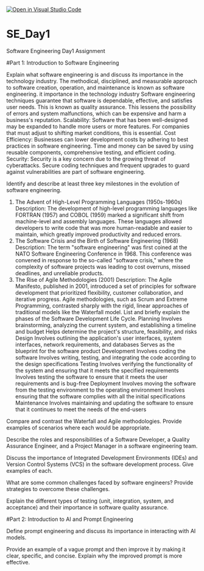 [![Open in Visual Studio Code](https://classroom.github.com/assets/open-in-vscode-2e0aaae1b6195c2367325f4f02e2d04e9abb55f0b24a779b69b11b9e10269abc.svg)](https://classroom.github.com/online_ide?assignment_repo_id=18442494&assignment_repo_type=AssignmentRepo)
# SE_Day1
Software Engineering Day1 Assignment

#Part 1: Introduction to Software Engineering

Explain what software engineering is and discuss its importance in the technology industry.
The methodical, disciplined, and measurable approach to software creation, operation, and maintenance is known as software engineering.
it importance in the technology industry
Software engineering techniques guarantee that software is dependable, effective, and satisfies user needs. This is known as quality assurance. This lessens the possibility of errors and system malfunctions, which can be expensive and harm a business's reputation.
Scalability: Software that has been well-designed may be expanded to handle more users or more features. For companies that must adjust to shifting market conditions, this is essential.
Cost Efficiency: Businesses can lower development costs by adhering to best practices in software engineering. Time and money can be saved by using reusable components, comprehensive testing, and efficient coding.
Security: Security is a key concern due to the growing threat of cyberattacks. Secure coding techniques and frequent upgrades to guard against vulnerabilities are part of software engineering.

Identify and describe at least three key milestones in the evolution of software engineering.
1. The Advent of High-Level Programming Languages (1950s-1960s)
Description: The development of high-level programming languages like FORTRAN (1957) and COBOL (1959) marked a significant shift from machine-level and assembly languages. These languages allowed developers to write code that was more human-readable and easier to maintain, which greatly improved productivity and reduced errors.
2. The Software Crisis and the Birth of Software Engineering (1968)
Description: The term "software engineering" was first coined at the NATO Software Engineering Conference in 1968. This conference was convened in response to the so-called "software crisis," where the complexity of software projects was leading to cost overruns, missed deadlines, and unreliable products.
3. The Rise of Agile Methodologies (2001)
Description: The Agile Manifesto, published in 2001, introduced a set of principles for software development that prioritized flexibility, customer collaboration, and iterative progress. Agile methodologies, such as Scrum and Extreme Programming, contrasted sharply with the rigid, linear approaches of traditional models like the Waterfall model.
List and briefly explain the phases of the Software Development Life Cycle.
Planning
Involves brainstorming, analyzing the current system, and establishing a timeline and budget 
Helps determine the project's structure, feasibility, and risks 
Design 
Involves outlining the application's user interfaces, system interfaces, network requirements, and databases
Serves as the blueprint for the software product
Development 
Involves coding the software
Involves writing, testing, and integrating the code according to the design specifications
Testing 
Involves verifying the functionality of the system and ensuring that it meets the specified requirements
Involves testing the software to ensure that it meets the user requirements and is bug-free
Deployment 
Involves moving the software from the testing environment to the operating environment
Involves ensuring that the software complies with all the initial specifications
Maintenance 
Involves maintaining and updating the software to ensure that it continues to meet the needs of the end-users

Compare and contrast the Waterfall and Agile methodologies. Provide examples of scenarios where each would be appropriate.


Describe the roles and responsibilities of a Software Developer, a Quality Assurance Engineer, and a Project Manager in a software engineering team.


Discuss the importance of Integrated Development Environments (IDEs) and Version Control Systems (VCS) in the software development process. Give examples of each.


What are some common challenges faced by software engineers? Provide strategies to overcome these challenges.


Explain the different types of testing (unit, integration, system, and acceptance) and their importance in software quality assurance.


#Part 2: Introduction to AI and Prompt Engineering


Define prompt engineering and discuss its importance in interacting with AI models.


Provide an example of a vague prompt and then improve it by making it clear, specific, and concise. Explain why the improved prompt is more effective.

